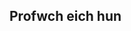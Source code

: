 ## Profwch eich hun

<head>
  <meta http-equiv="X-UA-Compatible" content="IE=edge" />
  
  <meta http-equiv="content-type" content="text/html; charset=utf-8" />
  
  <meta name="viewport" content="initial-scale=1.0" />
  
  <title>
    Quiz
  </title>
  
  <!-- jquery for maximum compatibility -->
  
  <link type="text/css" rel="stylesheet" href="https://stackpath.bootstrapcdn.com/twitter-bootstrap/2.2.1/css/bootstrap-combined.min.css" />
  
  <!--<script src="http://ajax.googleapis.com/ajax/libs/jquery/1.9.1/jquery.min.js"></script>--> <script src="https://code.jquery.com/jquery-1.11.1.min.js" integrity="sha256-VAvG3sHdS5LqTT+5A/aeq/bZGa/Uj04xKxY8KM/w9EE=" crossorigin="anonymous"></script>
 <script src="https://stackpath.bootstrapcdn.com/bootstrap/3.3.5/js/bootstrap.min.js"></script>
 <script></p>

<pre><code>var quiztitle// = "Bobby's Sample Quiz";

/**
* Set the information about your questions here. The correct answer string needs to match
* the correct choice exactly, as it does string matching. (case sensitive)
*
*/
</code></pre>

<p>/**
*Let's create the randomization of the questions!
*/</p>

<p>function shuffle(array) {
  var currentIndex = array.length, temporaryValue, randomIndex;</p>

<p>// While there remain elements to shuffle...
  while (0 !== currentIndex) {</p>

<pre><code>// Pick a remaining element...
randomIndex = Math.floor(Math.random() * currentIndex);
currentIndex -= 1;

// And swap it with the current element.
temporaryValue = array[currentIndex];
array[currentIndex] = array[randomIndex];
array[randomIndex] = temporaryValue;
</code></pre>

<p>}</p>

<p>return array;
}</p>

<p>if (!("scramble" in Array.prototype)) {
  Object.defineProperty(Array.prototype, "scramble", {
    enumerable: false,
    value: function() {
      var o, i, ln = this.length;
      while (ln--) {
        i = Math.random() * (ln + 1) | 0;
        o = this[ln];
        this[ln] = this[i];
        this[i] = o;
      }
      return this;
    }
  });
}</p>

<pre><code>var quiz = [
    {
        "question"      :   "Which of the following extensions allows you to draw on the screen using sprites in Scratch?",
        "image"         :   "images/montage-1.png",
        "choices"       :   [
                                "A",
                                "B",
                                "C",
                                "D"
                            ],
        "correct"       :   "B",
        "explanation"   :   "The pen extension allwos sprites to draw",
    },
    {
        "question"      :   "Which of the scripts would draw a black line when 'draw' is broaddcast?",
        "image"         :   "images/montage-2.png",
        "choices"       :   [
                                "A",
                                "B",
                                "C",
                                "D"
                            ],
        "correct"       :   "A",
        "explanation"   :   "The script should start - 'when I receive draw'.",
    },
    {
        "question"      :   "Which script would place the pen down when the mouse is clicked and it's vertical position is near the top of the screen?",
        "image"         :   "images/montage-3.png",
        "choices"       :   [
                                "A",
                                "B",
                                "C",
                                "D"
                            ],
        "correct"       :   "A",
        "explanation"   :   "The top of the screen would have a y coordinate greater than 120.",
    },

];
</code></pre>

<p>//use this for IE syntax error at => : ECMA script 6 not supported in IE 11 :(
//quiz.forEach(function(q){ return q.choices.scramble()});</p>

<p>//use this for ECMA script 6
//quiz.forEach(q => q.choices.scramble());
//console.log(quiz[0].choices);</p>

<p>quiz = shuffle(quiz);</p>

<pre><code>/******* No need to edit below this line *********/
var currentquestion = 0, score = 0, submt=true, picked;

jQuery(document).ready(function($){

    /**
     * HTML Encoding function for alt tags and attributes to prevent messy
     * data appearing inside tag attributes.
     */
    function htmlEncode(value){
      return $(document.createElement('div')).text(value).html();
    }

    /**
     * This will add the individual choices for each question to the ul#choice-block
     *
     * @param {choices} array The choices from each question
     */
    function addChoices(choices){
        if(typeof choices !== "undefined" &amp;&amp; $.type(choices) == "array"){
            $('#choice-block').empty();
            for(var i=0;i&lt;choices.length; i++){
            $(document.createElement('li')).addClass('choice choice-box btn').attr('data-index', i).text(choices[i]).appendTo('#choice-block');
            }
        }
    }

    /**
     * Resets all of the fields to prepare for next question
     */
    function nextQuestion(){
        submt = true;
        $('#explanation').empty();
        $('#question').text(quiz[currentquestion]['question']);
        $('#pager').text('Question ' + Number(currentquestion + 1) + ' of ' + quiz.length);
        if(quiz[currentquestion].hasOwnProperty('image') &amp;&amp; quiz[currentquestion]['image'] != ""){
            if($('#question-image').length == 0){
                $(document.createElement('img')).addClass('question-image').attr('id', 'question-image').attr('src', quiz[currentquestion]['image']).attr('alt', htmlEncode(quiz[currentquestion]['question'])).insertAfter('#question');
            } else {
                $('#question-image').attr('src', quiz[currentquestion]['image']).attr('alt', htmlEncode(quiz[currentquestion]['question']));
            }
        } else {
            $('#question-image').remove();
        }
        addChoices(quiz[currentquestion]['choices']);
        setupButtons();

        jQuery(document).ready(function($){
            $("#question").html(function(){
                var text= $(this).text().trim().split(" ");
                var first = text.shift();
                return (text.length &gt; 0 ? "&lt;span class='number'&gt;"+ first +"&lt;/span&gt; " : first) + text.join(" ");
            });

            $('p.pager').each(function(){
                var text = $(this).text().split(' ');
                if(text.length &lt; 2)
                    return;

                text[1] = '&lt;span class="qnumber"&gt;'+text[1]+'&lt;/span&gt;';
                $(this).html(
                    text.join(' ')
                );
            });

        });

    }

    /**
     * After a selection is submitted, checks if its the right answer
     *
     * @param {choice} number The li zero-based index of the choice picked
     */
    function processQuestion(choice){
        if(quiz[currentquestion]['choices'][choice] == quiz[currentquestion]['correct']){
            $('.choice').eq(choice).addClass('btn-success').css({'font-weight':'bold', 'border-color':'#51a351', 'color':'#fff'});
            $('#explanation').html('&lt;span class="correct"&gt;CORRECT!&lt;/span&gt; ' + htmlEncode(quiz[currentquestion]['explanation']));
            score++;
        } else {
            $('.choice').eq(choice).addClass('btn-danger').css({'font-weight':'bold', 'border-color':'#f93939', 'color':'#fff'});
            $('#explanation').html('&lt;span class="incorrect"&gt;INCORRECT!&lt;/span&gt; ' + htmlEncode(quiz[currentquestion]['explanation']));
        }
        currentquestion++;

        if(currentquestion == quiz.length){
            $('#submitbutton').html('GET QUIZ RESULTS').removeClass('btn-success').addClass('btn-info').css({'border-color':'#3a87ad', 'color':'#fff'}).on('click', function(){
                $(this).text('GET QUIZ RESULTS').on('click');
                endQuiz();
            })

        } else if (currentquestion &lt; quiz.length){
            $('#submitbutton').html('NEXT QUESTION &amp;raquo;').removeClass('btn-success').addClass('btn-warning').css({'font-weight':'bold', 'border-color':'#faa732', 'color':'#fff'}).on('click', function(){
                $(this).text('- CHECK ANSWER -').removeClass('btn-warning').addClass('btn-success').css({'font-weight':'bold', 'border-color':'#51a351', 'color':'#fff'}).on('click');
                nextQuestion();
            })
        } else {
            //  $('#submitbutton').html('NEXT QUESTION &amp;raquo;').on('click', function(){
            //      $(this).text('- CHECK ANSWER -').css({'color':'inherit'}).on('click');
            //  })
        }


    }

    /**
     * Sets up the event listeners for each button.
     */
    function setupButtons(){
        $('.choice').on('click', function(){
            picked = $(this).attr('data-index');
            $('.choice').removeAttr('style').off('mouseout mouseover');
            $(this).css({'font-weight':'bold', 'border-color':'#51a351', 'color':'#51a351'});
            if(submt){
                submt=false;
                $('#submitbutton').css({'color':'#fff','cursor':'pointer'}).on('click', function(){
                    $('.choice').off('click');
                    $(this).off('click');
                    processQuestion(picked);
                });
            }
        })
    }

    /**
     * Quiz ends, display a message.
     */
    function endQuiz(){
        $('#explanation').empty();
        $('#question').empty();
        $('#choice-block').empty();
        $('#submitbutton').remove();
        $('.rsform-block-submit').addClass('show');
        $('#question').text("You got " + score + " out of " + quiz.length + " correct.");
        $(document.createElement('h4')).addClass('score').text(Math.round(score/quiz.length * 100) + '%').insertAfter('#question');         
    }

    /**
     * Runs the first time and creates all of the elements for the quiz
     */
    function init(){
        //add title
        if(typeof quiztitle !== "undefined" &amp;&amp; $.type(quiztitle) === "string"){
            $(document.createElement('h2')).text(quiztitle).appendTo('#frame');
        } //else {
            //$(document.createElement('h2')).text("Quiz").appendTo('#frame');
</code></pre>

<p>//          }</p>

<pre><code>        //add pager and questions
        if(typeof quiz !== "undefined" &amp;&amp; $.type(quiz) === "array"){
            //add pager
            $(document.createElement('p')).addClass('pager').attr('id','pager').text('Question 1 of ' + quiz.length).appendTo('#frame');
            //add first question
            $(document.createElement('h3')).addClass('question').attr('id', 'question').text(quiz[0]['question']).appendTo('#frame');
            //add image if present
            if(quiz[0].hasOwnProperty('image') &amp;&amp; quiz[0]['image'] != ""){
                $(document.createElement('img')).addClass('question-image').attr('id', 'question-image').attr('src', quiz[0]['image']).attr('alt', htmlEncode(quiz[0]['question'])).appendTo('#frame');
            }

            $(document.createElement('p')).addClass('explanation').attr('id','explanation').html('').appendTo('#frame');

            //questions holder
            $(document.createElement('ul')).attr('id', 'choice-block').appendTo('#frame');

            //add choices
            addChoices(quiz[0]['choices']);

            //add submit button
            $(document.createElement('div')).addClass('btn-success choice-box').attr('id', 'submitbutton').text('- CHECK ANSWER -').css({'font-weight':'bold', 'color':'#fff','padding':'30px 0', 'border-radius':'10px'}).appendTo('#frame');

            setupButtons();
        }
    }

    init();

});

jQuery(document).ready(function($){         
    $("#question").html(function(){
    var text= $(this).text().trim().split(" ");
    var first = text.shift();
        return (text.length &gt; 0 ? "&lt;span class='number'&gt;"+ first +"&lt;/span&gt; " : first) + text.join(" ");
    });

    $('p.pager').each(function(){
        var text = $(this).text().split(' ');
        if(text.length &lt; 2)
            return;

        text[1] = '&lt;span class="qnumber"&gt;'+text[1]+'&lt;/span&gt;';
        $(this).html(
            text.join(' ')
        );
    });

}); 

    function copyText() {
        var output = document.getElementById("frame").innerHTML;
        document.getElementById("placecontent").value = output;
    }

&lt;/script&gt;
&lt;style type="text/css" media="all"&gt;
    input                                                   { height:30px !important; }
    input[type=checkbox]                                    { height:30px !important; margin-top:-3px !important; margin-right:5px !important; box-shadow:none; background-color:#ffffff; position:relative !important; }
    textarea                                                { width: 90%; margin: 0 auto; display: block; }
    input[type=radio]                                       { height:30px !important; margin-top:-3px !important; margin-right:5px !important; box-shadow:none; background-color:#ffffff; position:relative !important; }
    .form-group input, .form-group select                   { height:30px; padding: 0px 12px; }
    .form-horizontal .form-group                            { margin:10px; }
    .formContainer .formControlLabel                        { width:auto !important; min-width:150px; margin:0; padding:0; }
    .formControls                                           { width:100%; padding:0; margin: 10px 0 20px auto; }
    .radio                                                  { padding-top:0 !important; padding-left:8px !important; }
    .radio-inline                                           { margin-right:10px; padding-top:0 !important; display:inline; }
    .bold                                                   { font-weight:bold; }
    .italic                                                 { font-style:italic; }
    .clear                                                  { width:100%; margin:0 !important; }
    .rsform-block-submit                                    { display:none; }
    .show                                                   { display: block !important; }
</code></pre>

<p>/*      .rsform-block-placecontent                              { display:none; } */
        #submit                                                 { margin:0 auto; display:block; }</p>

<pre><code>    /* QUIZ STYLES */
    ol                          { list-style:none; }
    ul#choice-block  {columns: 4; -webkit-columns: 4; -moz-columns: 4;}
    strong                                                  { font-weight:700; }
    #frame                                                  { width:auto; max-width: 800px; background:transparent; margin:3px auto; padding:10px; color:#333 !important; }
    div#frame h2                                            { width:auto; border-bottom:1px solid #bdbdbd; padding:0 0 5px 0; font-size:30px; }
    h3.question                                             { font-weight:normal; margin:20px 0; padding:0; font-style:italic; display:block; }
    p.pager                                                 { margin:5px 0 5px; color:#999; text-align:right; }
    .qnumber                                                { font-size:25px; font-weight:bold; font-style:italic; vertical-align:bottom; }
</code></pre>

<p>/*      .number                                 { font-size:25px; font-weight:bold; font-style:normal; vertical-align:inherit; padding-right:10px; } */</p>

<pre><code>    .score                  { width:100%; display:inline-block; margin:30px 0; font-size:100px; text-align:center; }
    img.question-image                                      { width:100%; height:auto; display:block; max-width:705px; margin:10px auto; border:1px solid #ccc; }
*/  #choice-block               { display:block; list-style:none; margin:0; padding:0; cursor: pointer; }
    #submitbutton               { cursor:pointer; -webkit-border-radius: 5px; -moz-border-radius: 5px; border-radius: 5px; } */
/*  #submitbutton:hover                                     { background:#7b8da6; } */
    #explanation                { width:auto; min-height:100px; margin:0 auto; padding:20px 0; text-align:center; }
    #explanation span           { font-weight:bold; padding-right:8px; }
    .choice-box                 { width:50%;  display:block;  text-align:center;  margin:5px auto !important; padding:10px 0 !important; border:1px solid #bdbdbd; }
    .correct                { color:#51a351; font-size: 20px; display: block; margin-bottom: 5px; border-bottom: 1px #51a351 solid; padding-bottom: 5px; }
    .incorrect              { color:#f93939; font-size: 20px; display: block; margin-bottom: 5px; border-bottom: 1px #f93939 solid; padding-bottom: 5px; }
&lt;/style&gt;
</code></pre>

<p></head>
<body></p>

<div class="form-group rsform-block rsform-block-framecontent">
    <div id="frame" role="content"></div>
</div>

<hr>

<!--<div class="form-group rsform-block rsform-block-placecontent">
    <label class="col-sm-3 control-label formControlLabel" data-toggle="tooltip" title="" for="placecontent"></label>
    <div class="col-sm-6 formControls">
        <textarea cols="50" rows="5" name="form[placecontent]" id="placecontent" readonly="" class="rsform-text-box form-control rsform-text-box"></textarea>           
    </div>
</div>  -->

<p><!--<div class="col-sm-6 formControls rsform-block-submit">
    <button type="submit" name="form[submit]" id="submit" onclick="copyText()" class="rsform-submit-button  btn btn-primary">Submit Quiz</button>           
</div> -->
</body>
</html></p>

<p><em>This quiz may not work in Internet Explorer. If you can't see the quiz then please try using another browser.</em></p>
</script>